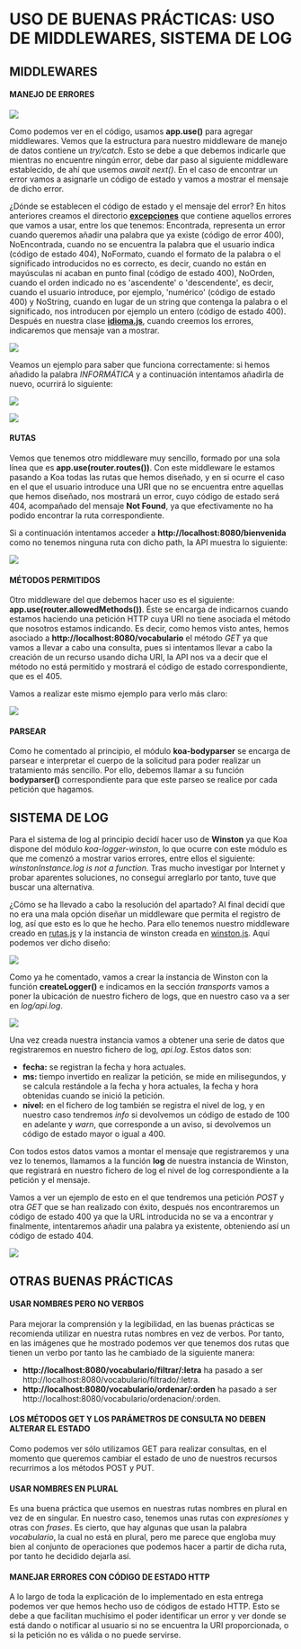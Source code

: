 # USO DE BUENAS PRÁCTICAS: USO DE MIDDLEWARES, SISTEMA DE LOG

## MIDDLEWARES
#### MANEJO DE ERRORES

![](../imagenes/mid-errores.png)

Como podemos ver en el código, usamos **app.use()** para agregar middlewares. Vemos que la estructura para nuestro middleware de manejo de datos contiene un *try/catch*. Esto se debe a que debemos indicarle que mientras no encuentre ningún error, debe dar paso al siguiente middleware establecido, de ahí que usemos *await next()*. En el caso de encontrar un error vamos a asignarle un código de estado y vamos a mostrar el mensaje de dicho error.

¿Dónde se establecen el código de estado y el mensaje del error?
En hitos anteriores creamos el directorio [**excepciones**](https://github.com/irenecj/proyecto-idiomas/tree/master/src/excepciones) que contiene aquellos errores que vamos a usar, entre los que tenemos: Encontrada, representa un error cuando queremos añadir una palabra que ya existe (código de error 400), NoEncontrada, cuando no se encuentra la palabra que el usuario indica (código de estado 404), NoFormato, cuando el formato de la palabra o el significado introducidos no es correcto, es decir, cuando no están en mayúsculas ni acaban en punto final (código de estado 400), NoOrden, cuando el orden indicado no es 'ascendente' o 'descendente', es decir, cuando el usuario introduce, por ejemplo, 'numérico' (código de estado 400) y NoString, cuando en lugar de un string que contenga la palabra o el significado, nos introducen por ejemplo un entero (código de estado 400).
Después en nuestra clase [**idioma.js**](https://github.com/irenecj/proyecto-idiomas/blob/master/src/idioma.js), cuando creemos los errores, indicaremos que mensaje van a mostrar.

![](../imagenes/noEncontrada-error.png)

Veamos un ejemplo para saber que funciona correctamente: si hemos añadido la palabra *INFORMÁTICA* y a continuación intentamos añadirla de nuevo, ocurrirá lo siguiente:

![](../imagenes/ejemplo-errorAñadir1.png)

![](../imagenes/error-añadir2.png)

#### RUTAS
Vemos que tenemos otro middleware muy sencillo, formado por una sola línea que es **app.use(router.routes())**. Con este middleware le estamos pasando a Koa todas las rutas que hemos diseñado, y en si ocurre el caso en el que el usuario introduce una URI que no se encuentra entre aquellas que hemos diseñado, nos mostrará un error, cuyo código de estado será 404, acompañado del mensaje **Not Found**, ya que efectivamente no ha podido encontrar la ruta correspondiente.

Si a continuación intentamos acceder a **http://localhost:8080/bienvenida** como no tenemos ninguna ruta con dicho path, la API muestra lo siguiente:

![](../imagenes/error-rutaNoEncontrada.png)

#### MÉTODOS PERMITIDOS
Otro middleware del que debemos hacer uso es el siguiente: **app.use(router.allowedMethods())**. Éste se encarga de indicarnos cuando estamos haciendo una petición HTTP cuya URI no tiene asociada el método que nosotros estamos indicando.
Es decir, como hemos visto antes, hemos asociado a **http://localhost:8080/vocabulario** el método *GET* ya que vamos a llevar a cabo una consulta, pues si intentamos llevar a cabo la creación de un recurso usando dicha URI, la API nos va a decir que el método no está permitido y mostrará el código de estado correspondiente, que es el 405.  

Vamos a realizar este mismo ejemplo para verlo más claro:

![](../imagenes/error-metodoNoPermitido.png)

#### PARSEAR
Como he comentado al principio, el módulo **koa-bodyparser** se encarga de parsear e interpretar el cuerpo de la solicitud para poder realizar un tratamiento más sencillo. Por ello, debemos llamar a su función **bodyparser()** correspondiente para que este parseo se realice por cada petición que hagamos.

## SISTEMA DE LOG
Para el sistema de log al principio decidí hacer uso de **Winston** ya que Koa dispone del módulo *koa-logger-winston*, lo que ocurre con este módulo es que me comenzó a mostrar varios errores, entre ellos el siguiente: *winstonInstance.log is not a function*. Tras mucho investigar por Internet y probar aparentes soluciones, no conseguí arreglarlo por tanto, tuve que buscar una alternativa.

¿Cómo se ha llevado a cabo la resolución del apartado?
Al final decidí que no era una mala opción diseñar un middleware que permita el registro de log, así que esto es lo que he hecho. Para ello tenemos nuestro middleware creado en [rutas.js](https://github.com/irenecj/proyecto-idiomas/blob/master/src/rutas.js) y la instancia de winston creada en [winston.js](https://github.com/irenecj/proyecto-idiomas/blob/master/src/winston.js).
Aquí podemos ver dicho diseño:

![](../imagenes/winston.png)

Como ya he comentado, vamos a crear la instancia de Winston con la función **createLogger()** e indicamos en la sección *transports* vamos a poner la ubicación de nuestro fichero de logs, que en nuestro caso va a ser en *log/api.log*.

![](../imagenes/middleware-log.png)

Una vez creada nuestra instancia vamos a obtener una serie de datos que registraremos en nuestro fichero de log, *api.log*. Estos datos son:
- **fecha:** se registran la fecha y hora actuales.
- **ms:** tiempo invertido en realizar la petición, se mide en milisegundos, y se calcula restándole a la fecha y hora actuales, la fecha y hora obtenidas cuando se inició la petición.
- **nivel:** en el fichero de log también se registra el nivel de log, y en nuestro caso tendremos *info* si devolvemos un código de estado de 100 en adelante y *warn*, que corresponde a un aviso, si devolvemos un código de estado mayor o igual a 400.

Con todos estos datos vamos a montar el mensaje que registraremos y una vez lo tenemos, llamamos a la función **log** de nuestra instancia de Winston, que registrará en nuestro fichero de log el nivel de log correspondiente a la petición y el mensaje.

Vamos a ver un ejemplo de esto en el que tendremos una petición *POST* y otra *GET* que se han realizado con éxito, después nos encontraremos un código de estado 400 ya que la URL introducida no se va a encontrar y finalmente, intentaremos añadir una palabra ya existente, obteniendo así un código de estado 404.

![](../imagenes/ejemplo-log.png)

## OTRAS BUENAS PRÁCTICAS
#### USAR NOMBRES PERO NO VERBOS
Para mejorar la comprensión y la legibilidad, en las buenas prácticas se recomienda utilizar en nuestra rutas nombres en vez de verbos. Por tanto, en las imágenes que he mostrado podemos ver que tenemos dos rutas que tienen un verbo por tanto las he cambiado de la siguiente manera:
- **http://localhost:8080/vocabulario/filtrar/:letra** ha pasado a ser http://localhost:8080/vocabulario/filtrado/:letra.
- **http://localhost:8080/vocabulario/ordenar/:orden** ha pasado a ser http://localhost:8080/vocabulario/ordenacion/:orden.

#### LOS MÉTODOS GET Y LOS PARÁMETROS DE CONSULTA NO DEBEN ALTERAR EL ESTADO
Como podemos ver sólo utilizamos GET para realizar consultas, en el momento que queremos cambiar el estado de uno de nuestros recursos recurrimos a los métodos POST y PUT.

#### USAR NOMBRES EN PLURAL
Es una buena práctica que usemos en nuestras rutas nombres en plural en vez de en singular. En nuestro caso, tenemos unas rutas con *expresiones* y otras con *frases*. Es cierto, que hay algunas que usan la palabra *vocabulario*, la cual no está en plural, pero me parece que engloba muy bien al conjunto de operaciones que podemos hacer a partir de dicha ruta, por tanto he decidido dejarla así.

#### MANEJAR ERRORES CON CÓDIGO DE ESTADO HTTP
A lo largo de toda la explicación de lo implementado en esta entrega podemos ver que hemos hecho uso de códigos de estado HTTP. Esto se debe a que facilitan muchísimo el poder identificar un error y ver donde se está dando o notificar al usuario si no se encuentra la URI proporcionada, o si la petición no es válida o no puede servirse.
